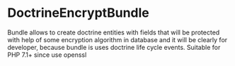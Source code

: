 # DoctrineEncryptBundle
Bundle allows to create doctrine entities with fields that will be protected with help of some encryption algorithm in database and it will be clearly for developer, because bundle is uses doctrine life cycle events. Suitable for PHP 7.1+ since use openssl
